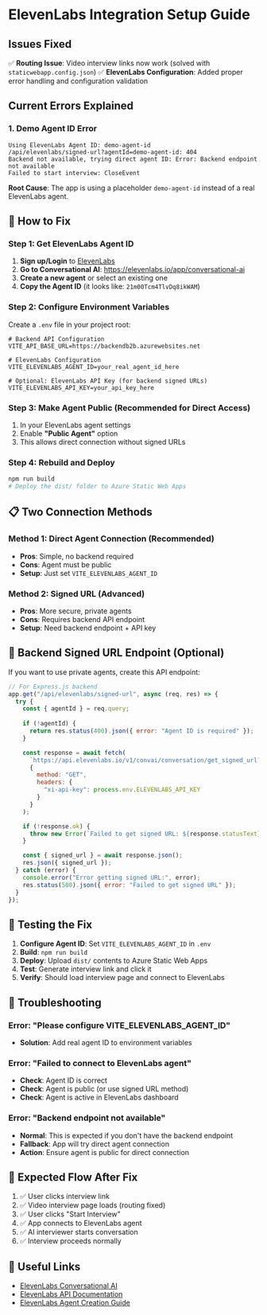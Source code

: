 # ElevenLabs Integration Setup Guide

## Issues Fixed
✅ **Routing Issue**: Video interview links now work (solved with `staticwebapp.config.json`)
✅ **ElevenLabs Configuration**: Added proper error handling and configuration validation

## Current Errors Explained

### 1. Demo Agent ID Error
```
Using ElevenLabs Agent ID: demo-agent-id
/api/elevenlabs/signed-url?agentId=demo-agent-id: 404
Backend not available, trying direct agent ID: Error: Backend endpoint not available
Failed to start interview: CloseEvent
```

**Root Cause**: The app is using a placeholder `demo-agent-id` instead of a real ElevenLabs agent.

## 🚀 How to Fix

### Step 1: Get ElevenLabs Agent ID
1. **Sign up/Login** to [ElevenLabs](https://elevenlabs.io/)
2. **Go to Conversational AI**: https://elevenlabs.io/app/conversational-ai
3. **Create a new agent** or select an existing one
4. **Copy the Agent ID** (it looks like: `21m00Tcm4TlvDq8ikWAM`)

### Step 2: Configure Environment Variables

Create a `.env` file in your project root:

```env
# Backend API Configuration
VITE_API_BASE_URL=https://backendb2b.azurewebsites.net

# ElevenLabs Configuration
VITE_ELEVENLABS_AGENT_ID=your_real_agent_id_here

# Optional: ElevenLabs API Key (for backend signed URLs)
VITE_ELEVENLABS_API_KEY=your_api_key_here
```

### Step 3: Make Agent Public (Recommended for Direct Access)
1. In your ElevenLabs agent settings
2. Enable **"Public Agent"** option
3. This allows direct connection without signed URLs

### Step 4: Rebuild and Deploy
```bash
npm run build
# Deploy the dist/ folder to Azure Static Web Apps
```

## 📋 Two Connection Methods

### Method 1: Direct Agent Connection (Recommended)
- **Pros**: Simple, no backend required
- **Cons**: Agent must be public
- **Setup**: Just set `VITE_ELEVENLABS_AGENT_ID`

### Method 2: Signed URL (Advanced)
- **Pros**: More secure, private agents
- **Cons**: Requires backend API endpoint
- **Setup**: Need backend endpoint + API key

## 🔧 Backend Signed URL Endpoint (Optional)

If you want to use private agents, create this API endpoint:

```javascript
// For Express.js backend
app.get("/api/elevenlabs/signed-url", async (req, res) => {
  try {
    const { agentId } = req.query;
    
    if (!agentId) {
      return res.status(400).json({ error: "Agent ID is required" });
    }

    const response = await fetch(
      `https://api.elevenlabs.io/v1/convai/conversation/get_signed_url?agent_id=${agentId}`,
      {
        method: "GET",
        headers: {
          "xi-api-key": process.env.ELEVENLABS_API_KEY
        }
      }
    );

    if (!response.ok) {
      throw new Error(`Failed to get signed URL: ${response.statusText}`);
    }

    const { signed_url } = await response.json();
    res.json({ signed_url });
  } catch (error) {
    console.error("Error getting signed URL:", error);
    res.status(500).json({ error: "Failed to get signed URL" });
  }
});
```

## 🧪 Testing the Fix

1. **Configure Agent ID**: Set `VITE_ELEVENLABS_AGENT_ID` in `.env`
2. **Build**: `npm run build`
3. **Deploy**: Upload `dist/` contents to Azure Static Web Apps
4. **Test**: Generate interview link and click it
5. **Verify**: Should load interview page and connect to ElevenLabs

## 🐛 Troubleshooting

### Error: "Please configure VITE_ELEVENLABS_AGENT_ID"
- **Solution**: Add real agent ID to environment variables

### Error: "Failed to connect to ElevenLabs agent"
- **Check**: Agent ID is correct
- **Check**: Agent is public (or use signed URL method)
- **Check**: Agent is active in ElevenLabs dashboard

### Error: "Backend endpoint not available"
- **Normal**: This is expected if you don't have the backend endpoint
- **Fallback**: App will try direct agent connection
- **Action**: Ensure agent is public for direct connection

## 🎯 Expected Flow After Fix

1. ✅ User clicks interview link
2. ✅ Video interview page loads (routing fixed)
3. ✅ User clicks "Start Interview"
4. ✅ App connects to ElevenLabs agent
5. ✅ AI interviewer starts conversation
6. ✅ Interview proceeds normally

## 🔗 Useful Links

- [ElevenLabs Conversational AI](https://elevenlabs.io/app/conversational-ai)
- [ElevenLabs API Documentation](https://elevenlabs.io/docs)
- [ElevenLabs Agent Creation Guide](https://elevenlabs.io/docs/conversational-ai/overview) 
